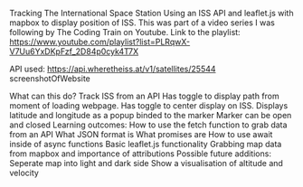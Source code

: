 Tracking The International Space Station
Using an ISS API and leaflet.js with mapbox to display position of ISS. This was part of a video series I was following by The Coding Train on Youtube. Link to the playlist: https://www.youtube.com/playlist?list=PLRqwX-V7Uu6YxDKpFzf_2D84p0cyk4T7X

API used: https://api.wheretheiss.at/v1/satellites/25544 screenshotOfWebsite

What can this do?
Track ISS from an API
Has toggle to display path from moment of loading webpage.
Has toggle to center display on ISS.
Displays latitude and longitude as a popup binded to the marker
Marker can be open and closed
Learning outcomes:
How to use the fetch function to grab data from an API
What JSON format is
What promises are
How to use await inside of async functions
Basic leaflet.js functionality
Grabbing map data from mapbox and importance of attributions
Possible future additions:
Seperate map into light and dark side
Show a visualisation of altitude and velocity
